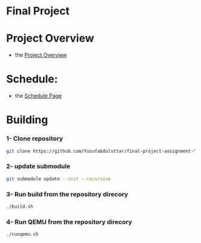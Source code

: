 # Final Project 
# Project Overview
- the [Project Overview](https://github.com/Yusufabdulsttar/final-project-assignment-Yusuf-Abdulsttar/wiki/Project-Overview)
# Schedule:
- the [Schedule Page](https://github.com/users/Yusufabdulsttar/projects/1)

# Building
### 1- Clone repository

```bash
git clone https://github.com/Yusufabdulsttar/final-project-assignment-Yusuf-Abdulsttar.git
```
### 2- update submodule 
```bash
git submodule update --init --recursive
```
### 3- Run build from the repository direcory
```bash
./build.sh
```
### 4- Run QEMU from the repository direcory
```bash
./runqemu.sh
```
